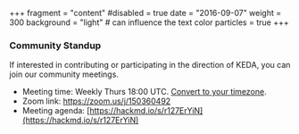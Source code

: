 +++
fragment = "content"
#disabled = true
date = "2016-09-07"
weight = 300
background = "light" # can influence the text color
particles = true
+++

### Community Standup
If interested in contributing or participating in the direction of KEDA, you can join our community meetings.

* Meeting time: Weekly Thurs 18:00 UTC. [Convert to your timezone](https://www.thetimezoneconverter.com/?t=18:00&tz=UTC).
* Zoom link: [https://zoom.us/j/150360492 ](https://zoom.us/j/150360492 )
* Meeting agenda: [https://hackmd.io/s/r127ErYiN](https://hackmd.io/s/r127ErYiN)
